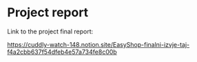 # Project report

Link to the project final report:

https://cuddly-watch-148.notion.site/EasyShop-finalni-izvje-taj-f4a2cbb637f54dfeb4e57a734fe8c00b